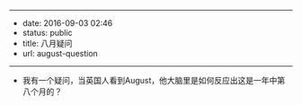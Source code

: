 - --
- date: 2016-09-03 02:46
- status: public
- title: 八月疑问
- url: august-question
- --
- 我有一个疑问，当英国人看到August，他大脑里是如何反应出这是一年中第八个月的？
